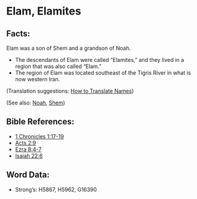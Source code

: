 # Elam, Elamites

## Facts:

Elam was a son of Shem and a grandson of Noah.

* The descendants of Elam were called “Elamites,” and they lived in a region that was also called “Elam.”
* The region of Elam was located southeast of the Tigris River in what is now western Iran.

(Translation suggestions: [How to Translate Names](rc://en/ta/man/translate/translate-names))

(See also: [Noah](../names/noah.md), [Shem](../names/shem.md))

## Bible References:

* [1 Chronicles 1:17-19](rc://en/tn/help/1ch/01/17)
* [Acts 2:9](rc://en/tn/help/act/02/09)
* [Ezra 8:4-7](rc://en/tn/help/ezr/08/04)
* [Isaiah 22:6](rc://en/tn/help/isa/22/06)

## Word Data:

* Strong’s: H5867, H5962, G16390

